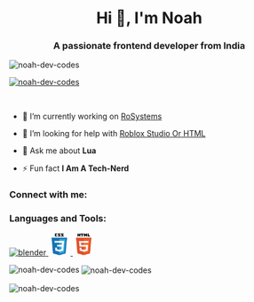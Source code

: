 <h1 align="center">Hi 👋, I'm Noah</h1>
<h3 align="center">A passionate frontend developer from India</h3>

<p align="left"> <img src="https://komarev.com/ghpvc/?username=noah-dev-codes&label=Profile%20views&color=0e75b6&style=flat" alt="noah-dev-codes" /> </p>

<p align="left"> <a href="https://github.com/ryo-ma/github-profile-trophy"><img src="https://github-profile-trophy.vercel.app/?username=noah-dev-codes" alt="noah-dev-codes" /></a> </p>

<p align="left"> <a href="https://twitter.com/" target="blank"><img src="https://img.shields.io/twitter/follow/?logo=twitter&style=for-the-badge" alt="" /></a> </p>

- 🔭 I’m currently working on [RoSystems](https://github.com/luckysam-corporations/RoSystemsAPIs)

- 🤝 I’m looking for help with [Roblox Studio Or HTML](https://github.com/luckysam-corporations/RoSystemsAPIs)

- 💬 Ask me about **Lua**

- ⚡ Fun fact **I Am A Tech-Nerd**

<h3 align="left">Connect with me:</h3>
<p align="left">
</p>

<h3 align="left">Languages and Tools:</h3>
<p align="left"> <a href="https://www.blender.org/" target="_blank" rel="noreferrer"> <img src="https://download.blender.org/branding/community/blender_community_badge_white.svg" alt="blender" width="40" height="40"/> </a> <a href="https://www.w3schools.com/css/" target="_blank" rel="noreferrer"> <img src="https://raw.githubusercontent.com/devicons/devicon/master/icons/css3/css3-original-wordmark.svg" alt="css3" width="40" height="40"/> </a> <a href="https://www.w3.org/html/" target="_blank" rel="noreferrer"> <img src="https://raw.githubusercontent.com/devicons/devicon/master/icons/html5/html5-original-wordmark.svg" alt="html5" width="40" height="40"/> </a> </p>

<p><img align="left" src="https://github-readme-stats.vercel.app/api/top-langs?username=noah-dev-codes&show_icons=true&locale=en&layout=compact" alt="noah-dev-codes" /></p>

<p>&nbsp;<img align="center" src="https://github-readme-stats.vercel.app/api?username=noah-dev-codes&show_icons=true&locale=en" alt="noah-dev-codes" /></p>

<p><img align="center" src="https://github-readme-streak-stats.herokuapp.com/?user=noah-dev-codes&" alt="noah-dev-codes" /></p>
